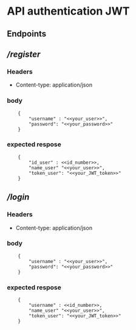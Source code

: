 # API authentication JWT

## Endpoints

## */register* 
### Headers
- Content-type: application/json
### body
        {
            "username" : "<<your_user>>",
            "password": "<<your_password>>"
        }

### expected respose
        {
            "id_user" : <<id_number>>, 
            "name_user" "<<your_user>>", 
            "token_user": "<<your_JWT_token>>"
        }

## */login* 
### Headers
- Content-type: application/json
### body
        {
            "username" : "<<your_user>>",
            "password": "<<your_password>>"
        }

### expected respose
        {
            "username" : <<id_number>>, 
            "name_user" "<<your_user>>", 
            "token_user": "<<your_JWT_token>>"
        }


